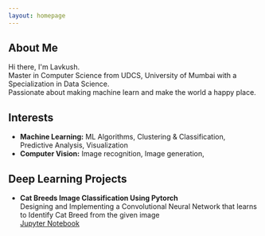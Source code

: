 ```yaml
---
layout: homepage
---
```


## About Me

Hi there, I'm Lavkush.
<br>
Master in Computer Science from UDCS, University of Mumbai with a Specialization in Data Science.
<br>
Passionate about making machine learn and make the world a happy place.

## Interests

- **Machine Learning:** ML Algorithms, Clustering & Classification, Predictive Analysis, Visualization
- **Computer Vision:** Image recognition, Image generation,

## Deep Learning Projects

- **Cat Breeds Image Classification Using Pytorch** 
<br>Designing and Implementing a Convolutional Neural Network that learns to Identify Cat Breed from the given image
<br>[Jupyter Notebook](https://github.com/llavkush/HelloWorld/blob/master/Cat_breed_image_classificationmodel.ipynb)
 

